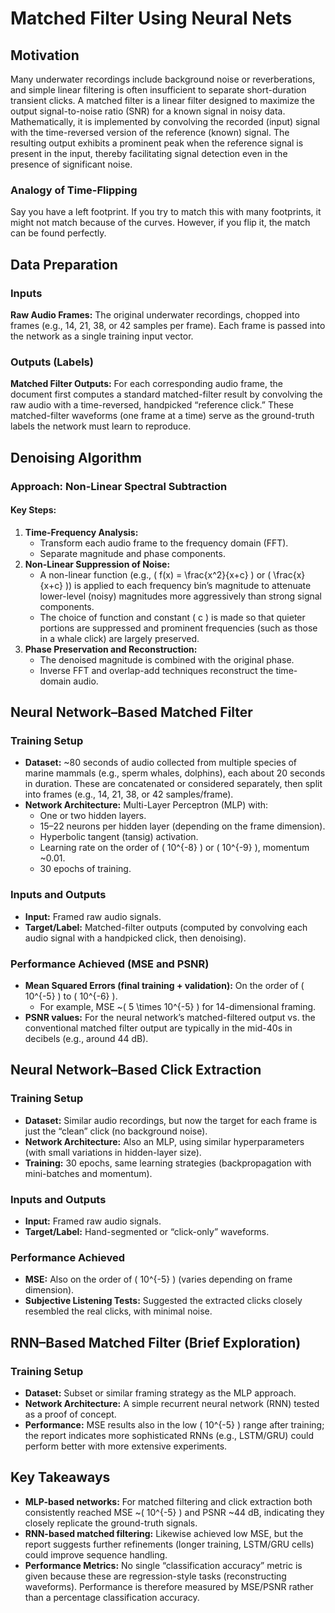 # Matched Filter Using Neural Nets

## Motivation
Many underwater recordings include background noise or reverberations, and simple linear filtering is often insufficient to separate short-duration transient clicks. A matched filter is a linear filter designed to maximize the output signal-to-noise ratio (SNR) for a known signal in noisy data. Mathematically, it is implemented by convolving the recorded (input) signal with the time-reversed version of the reference (known) signal. The resulting output exhibits a prominent peak when the reference signal is present in the input, thereby facilitating signal detection even in the presence of significant noise.

### Analogy of Time-Flipping
Say you have a left footprint. If you try to match this with many footprints, it might not match because of the curves. However, if you flip it, the match can be found perfectly.

## Data Preparation
### Inputs
**Raw Audio Frames:** The original underwater recordings, chopped into frames (e.g., 14, 21, 38, or 42 samples per frame). Each frame is passed into the network as a single training input vector.

### Outputs (Labels)
**Matched Filter Outputs:** For each corresponding audio frame, the document first computes a standard matched-filter result by convolving the raw audio with a time-reversed, handpicked “reference click.” These matched-filter waveforms (one frame at a time) serve as the ground-truth labels the network must learn to reproduce.

## Denoising Algorithm
### Approach: Non-Linear Spectral Subtraction
#### Key Steps:
1. **Time-Frequency Analysis:**
   - Transform each audio frame to the frequency domain (FFT).
   - Separate magnitude and phase components.
2. **Non-Linear Suppression of Noise:**
   - A non-linear function (e.g., \( f(x) = \frac{x^2}{x+c} \) or \( \frac{x}{x+c} \)) is applied to each frequency bin’s magnitude to attenuate lower-level (noisy) magnitudes more aggressively than strong signal components.
   - The choice of function and constant \( c \) is made so that quieter portions are suppressed and prominent frequencies (such as those in a whale click) are largely preserved.
3. **Phase Preservation and Reconstruction:**
   - The denoised magnitude is combined with the original phase.
   - Inverse FFT and overlap-add techniques reconstruct the time-domain audio.

## Neural Network–Based Matched Filter
### Training Setup
- **Dataset:** ~80 seconds of audio collected from multiple species of marine mammals (e.g., sperm whales, dolphins), each about 20 seconds in duration. These are concatenated or considered separately, then split into frames (e.g., 14, 21, 38, or 42 samples/frame).
- **Network Architecture:** Multi-Layer Perceptron (MLP) with:
  - One or two hidden layers.
  - 15–22 neurons per hidden layer (depending on the frame dimension).
  - Hyperbolic tangent (tansig) activation.
  - Learning rate on the order of \( 10^{-8} \) or \( 10^{-9} \), momentum ~0.01.
  - 30 epochs of training.

### Inputs and Outputs
- **Input:** Framed raw audio signals.
- **Target/Label:** Matched-filter outputs (computed by convolving each audio signal with a handpicked click, then denoising).

### Performance Achieved (MSE and PSNR)
- **Mean Squared Errors (final training + validation):** On the order of \( 10^{-5} \) to \( 10^{-6} \).
  - For example, MSE ~\( 5 \times 10^{-5} \) for 14-dimensional framing.
- **PSNR values:** For the neural network’s matched-filtered output vs. the conventional matched filter output are typically in the mid-40s in decibels (e.g., around 44 dB).

## Neural Network–Based Click Extraction
### Training Setup
- **Dataset:** Similar audio recordings, but now the target for each frame is just the “clean” click (no background noise).
- **Network Architecture:** Also an MLP, using similar hyperparameters (with small variations in hidden-layer size).
- **Training:** 30 epochs, same learning strategies (backpropagation with mini-batches and momentum).

### Inputs and Outputs
- **Input:** Framed raw audio signals.
- **Target/Label:** Hand-segmented or “click-only” waveforms.

### Performance Achieved
- **MSE:** Also on the order of \( 10^{-5} \) (varies depending on frame dimension).
- **Subjective Listening Tests:** Suggested the extracted clicks closely resembled the real clicks, with minimal noise.

## RNN–Based Matched Filter (Brief Exploration)
### Training Setup
- **Dataset:** Subset or similar framing strategy as the MLP approach.
- **Network Architecture:** A simple recurrent neural network (RNN) tested as a proof of concept.
- **Performance:** MSE results also in the low \( 10^{-5} \) range after training; the report indicates more sophisticated RNNs (e.g., LSTM/GRU) could perform better with more extensive experiments.

## Key Takeaways
- **MLP-based networks:** For matched filtering and click extraction both consistently reached MSE ~\( 10^{-5} \) and PSNR ~44 dB, indicating they closely replicate the ground-truth signals.
- **RNN-based matched filtering:** Likewise achieved low MSE, but the report suggests further refinements (longer training, LSTM/GRU cells) could improve sequence handling.
- **Performance Metrics:** No single “classification accuracy” metric is given because these are regression-style tasks (reconstructing waveforms). Performance is therefore measured by MSE/PSNR rather than a percentage classification accuracy.